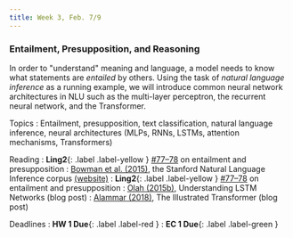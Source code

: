 ```yaml
---
title: Week 3, Feb. 7/9
---
```


### Entailment, Presupposition, and Reasoning

In order to "understand" meaning and language, a model needs to know what statements are _entailed_ by others. Using the
task of _natural language inference_ as a running example, we will introduce common neural network architectures in NLU
such as the multi-layer perceptron, the recurrent neural network, and the Transformer.

Topics
: Entailment, presupposition, text classification, natural language inference, neural architectures (MLPs, RNNs, LSTMs,
attention mechanisms, Transformers)

Reading
: **Ling2**{: .label .label-yellow }
[\#77–78](https://www.morganclaypool.com/doi/abs/10.2200/S00935ED1V02Y201907HLT043) on entailment and presupposition
: [Bowman et al. (2015)](https://aclanthology.org/D15-1075/), the Stanford Natural Language Inference
corpus [(website)](https://nlp.stanford.edu/projects/snli/)
: **Ling2**{: .label .label-yellow }
[\#77–78](https://www.morganclaypool.com/doi/abs/10.2200/S00935ED1V02Y201907HLT043) on entailment and presupposition
: [Olah (2015b)](https://colah.github.io/posts/2015-08-Understanding-LSTMs/), Understanding LSTM Networks (blog post)
: [Alammar (2018)](https://jalammar.github.io/illustrated-transformer/), The Illustrated Transformer (blog post)

Deadlines
: **HW 1 Due**{: .label .label-red }
: **EC 1 Due**{: .label .label-green }